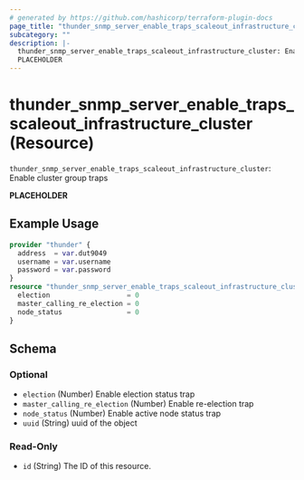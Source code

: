 ```yaml
---
# generated by https://github.com/hashicorp/terraform-plugin-docs
page_title: "thunder_snmp_server_enable_traps_scaleout_infrastructure_cluster Resource - terraform-provider-thunder"
subcategory: ""
description: |-
  thunder_snmp_server_enable_traps_scaleout_infrastructure_cluster: Enable cluster group traps
  PLACEHOLDER
---
```


# thunder_snmp_server_enable_traps_scaleout_infrastructure_cluster (Resource)

`thunder_snmp_server_enable_traps_scaleout_infrastructure_cluster`: Enable cluster group traps

__PLACEHOLDER__

## Example Usage

```terraform
provider "thunder" {
  address  = var.dut9049
  username = var.username
  password = var.password
}
resource "thunder_snmp_server_enable_traps_scaleout_infrastructure_cluster" "thunder_snmp_server_enable_traps_scaleout_infrastructure_cluster" {
  election                   = 0
  master_calling_re_election = 0
  node_status                = 0
}
```

<!-- schema generated by tfplugindocs -->
## Schema

### Optional

- `election` (Number) Enable election status trap
- `master_calling_re_election` (Number) Enable re-election trap
- `node_status` (Number) Enable active node status trap
- `uuid` (String) uuid of the object

### Read-Only

- `id` (String) The ID of this resource.


